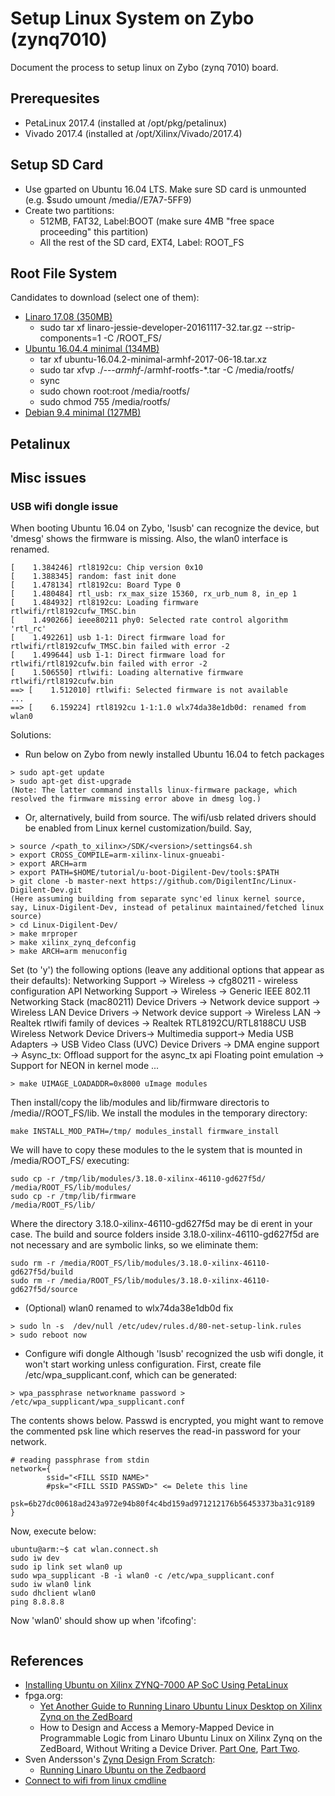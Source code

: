 
# Setup Linux System on Zybo (zynq7010)
Document the process to setup linux on Zybo (zynq 7010) board.

## Prerequesites
* PetaLinux 2017.4 (installed at /opt/pkg/petalinux)
* Vivado 2017.4 (installed at /opt/Xilinx/Vivado/2017.4)

## Setup SD Card
* Use gparted on Ubuntu 16.04 LTS. Make sure SD card is unmounted (e.g. $sudo umount /media/<username>/E7A7-5FF9)
* Create two partitions:
	* 512MB, FAT32, Label:BOOT (make sure 4MB "free space proceeding" this partition)
	* All the rest of the SD card, EXT4, Label: ROOT_FS

## Root File System
Candidates to download (select one of them):
* [Linaro 17.08 (350MB)](http://releases.linaro.org/debian/images/developer-armhf/17.08/linaro-stretch-developer-20170706-43.tar.gz)
	* sudo tar xf linaro-jessie-developer-20161117-32.tar.gz --strip-components=1 -C <path>/ROOT_FS/
* [Ubuntu 16.04.4 minimal (134MB)](https://rcn-ee.com/rootfs/eewiki/minfs/ubuntu-16.04.4-minimal-armhf-2018-03-26.tar.xz)
	* tar xf ubuntu-16.04.2-minimal-armhf-2017-06-18.tar.xz
	* sudo tar xfvp ./*-*-*-armhf-*/armhf-rootfs-*.tar -C /media/rootfs/
	* sync
	* sudo chown root:root /media/rootfs/
	* sudo chmod 755 /media/rootfs/
* [Debian 9.4 minimal (127MB)](https://rcn-ee.com/rootfs/eewiki/minfs/debian-9.4-minimal-armhf-2018-03-26.tar.xz)

## Petalinux 

## Misc issues 
### USB wifi dongle issue
When booting Ubuntu 16.04 on Zybo, 'lsusb' can recognize the device, but 'dmesg' shows the firmware is missing. Also, the wlan0 interface is renamed.

```
[    1.384246] rtl8192cu: Chip version 0x10
[    1.388345] random: fast init done
[    1.478134] rtl8192cu: Board Type 0
[    1.480484] rtl_usb: rx_max_size 15360, rx_urb_num 8, in_ep 1
[    1.484932] rtl8192cu: Loading firmware rtlwifi/rtl8192cufw_TMSC.bin
[    1.490266] ieee80211 phy0: Selected rate control algorithm 'rtl_rc'
[    1.492261] usb 1-1: Direct firmware load for rtlwifi/rtl8192cufw_TMSC.bin failed with error -2
[    1.499644] usb 1-1: Direct firmware load for rtlwifi/rtl8192cufw.bin failed with error -2
[    1.506550] rtlwifi: Loading alternative firmware rtlwifi/rtl8192cufw.bin
==> [    1.512010] rtlwifi: Selected firmware is not available
...
==> [    6.159224] rtl8192cu 1-1:1.0 wlx74da38e1db0d: renamed from wlan0

```
Solutions:
* Run below on Zybo from newly installed Ubuntu 16.04 to fetch packages
```
> sudo apt-get update
> sudo apt-get dist-upgrade 
(Note: The latter command installs linux-firmware package, which resolved the firmware missing error above in dmesg log.)
```
* Or, alternatively, build from source. The wifi/usb related drivers should be enabled from Linux kernel customization/build. Say, 
```
> source /<path_to_xilinx>/SDK/<version>/settings64.sh
> export CROSS_COMPILE=arm-xilinx-linux-gnueabi-
> export ARCH=arm
> export PATH=$HOME/tutorial/u-boot-Digilent-Dev/tools:$PATH
> git clone -b master-next https://github.com/DigilentInc/Linux-
Digilent-Dev.git 
(Here assuming building from separate sync'ed linux kernel source, say, Linux-Digilent-Dev, instead of petalinux maintained/fetched linux source)
> cd Linux-Digilent-Dev/
> make mrproper
> make xilinx_zynq_defconfig
> make ARCH=arm menuconfig
```
Set (to 'y') the following options (leave any additional options that appear as their defaults):
Networking Support -> Wireless -> cfg80211 - wireless configuration API
Networking Support -> Wireless -> Generic IEEE 802.11 Networking Stack (mac80211)
Device Drivers -> Network device support -> Wireless LAN
Device Drivers -> Network device support -> Wireless LAN -> Realtek rtlwifi family of devices -> Realtek RTL8192CU/RTL8188CU USB Wireless Network
Device Drivers-> Multimedia support->
Media USB Adapters -> USB Video Class (UVC)
Device Drivers -> DMA engine support -> Async_tx: Offload support for the async_tx api
Floating point emulation -> Support for NEON in kernel mode
...
```
> make UIMAGE_LOADADDR=0x8000 uImage modules
```
Then install/copy the lib/modules and lib/firmware directoris to /media/<user>/ROOT_FS/lib. 
We install the modules in the temporary directory:
```
make INSTALL_MOD_PATH=/tmp/ modules_install firmware_install
```
We will have to copy these modules to the le system that is mounted in
/media/ROOT_FS/ executing:
```
sudo cp -r /tmp/lib/modules/3.18.0-xilinx-46110-gd627f5d/
/media/ROOT_FS/lib/modules/
sudo cp -r /tmp/lib/firmware
/media/ROOT_FS/lib/
```
Where the directory 3.18.0-xilinx-46110-gd627f5d may be di erent in your
case. The build and source folders inside 3.18.0-xilinx-46110-gd627f5d are not
necessary and are symbolic links, so we eliminate them:
```
sudo rm -r /media/ROOT_FS/lib/modules/3.18.0-xilinx-46110-
gd627f5d/build
sudo rm -r /media/ROOT_FS/lib/modules/3.18.0-xilinx-46110-
gd627f5d/source
```
* (Optional) wlan0 renamed to wlx74da38e1db0d fix
```
> sudo ln -s  /dev/null /etc/udev/rules.d/80-net-setup-link.rules
> sudo reboot now
```

* Configure wifi dongle
Although 'lsusb' recognized the usb wifi dongle, it won't start working unless configuration.
First, create file /etc/wpa_supplicant.conf, which can be generated:
```
> wpa_passphrase networkname password > /etc/wpa_supplicant/wpa_supplicant.conf
```
The contents shows below. Passwd is encrypted, you might want to remove the commented psk line which reserves the read-in password for your network.
```
# reading passphrase from stdin
network={
        ssid="<FILL SSID NAME>"
        #psk="<FILL SSID PASSWD>" <= Delete this line
        psk=6b27dc00618ad243a972e94b80f4c4bd159ad971212176b56453373ba31c9189
}
```
Now, execute below:
```
ubuntu@arm:~$ cat wlan.connect.sh 
sudo iw dev
sudo ip link set wlan0 up
sudo wpa_supplicant -B -i wlan0 -c /etc/wpa_supplicant.conf
sudo iw wlan0 link
sudo dhclient wlan0
ping 8.8.8.8
```
Now 'wlan0' should show up when 'ifcofing':
```
```


## References
* [Installing Ubuntu on Xilinx ZYNQ-7000 AP SoC Using PetaLinux](https://medium.com/developments-and-implementations-on-zynq-7000-ap/install-ubuntu-16-04-lts-on-zynq-zc702-using-petalinux-2016-4-e1da902eaff7)
* fpga.org:
	* [Yet Another Guide to Running Linaro Ubuntu Linux Desktop on Xilinx Zynq on the ZedBoard](http://fpga.org/2013/05/24/yet-another-guide-to-running-linaro-ubuntu-desktop-on-xilinx-zynq-on-the-zedboard/)
	* How to Design and Access a Memory-Mapped Device in Programmable Logic from Linaro Ubuntu Linux on Xilinx Zynq on the ZedBoard, Without Writing a Device Driver. [Part One](http://fpga.org/2013/05/28/how-to-design-and-access-a-memory-mapped-device-part-one/), [Part Two](http://fpga.org/2013/05/28/how-to-design-and-access-a-memory-mapped-device-part-two/).
* Sven Andersson's [Zynq Design From Scratch](svenand.blogdrives.com):
	* [Running Linaro Ubuntu on the Zedbaord](http://svenand.blogdrives.com/archive/199.html#.Wv0KH9ZlBhG)
* [Connect to wifi from linux cmdline](https://linuxconfig.org/connect-to-wifi-from-the-linux-command-line)
